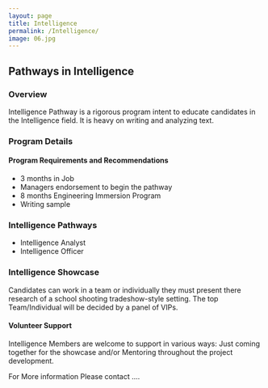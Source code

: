 ```yaml
---
layout: page
title: Intelligence
permalink: /Intelligence/
image: 06.jpg
---
```

## Pathways in Intelligence
### Overview
Intelligence Pathway is a rigorous program intent to educate candidates in the Intelligence field. It is heavy on writing and analyzing text.

### Program Details

#### Program Requirements and Recommendations
* 3 months in Job
* Managers endorsement to begin the pathway
* 8 months Engineering Immersion Program
* Writing sample

### Intelligence Pathways
* Intelligence Analyst
* Intelligence Officer

### Intelligence Showcase
Candidates can work in a team or individually they must present there research of a school shooting tradeshow-style setting. The top Team/Individual will be decided by a panel of VIPs.

#### Volunteer Support
Intelligence Members are welcome to support in various ways: Just coming together for the showcase and/or Mentoring throughout the project development.

For More information
Please contact ....
